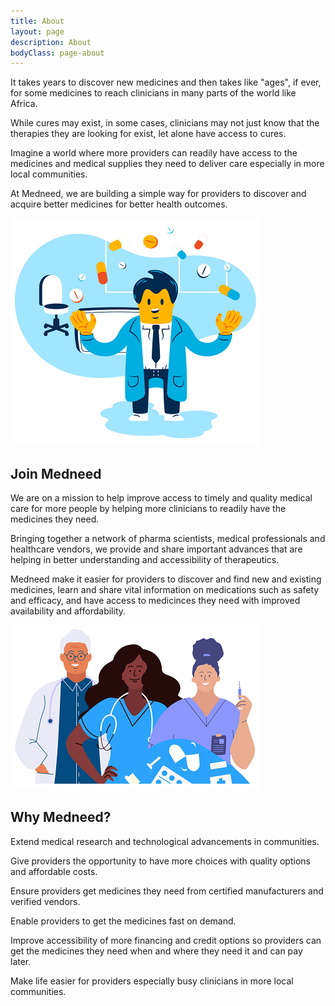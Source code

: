 ```yaml
---
title: About
layout: page
description: About
bodyClass: page-about
---
```


It takes years to discover new medicines and then takes like "ages", if ever, for some medicines to reach clinicians in many parts of the world like Africa. 

While cures may exist, in some cases, clinicians may not just know that the therapies they are looking for exist, let alone have access to cures.

Imagine a world where more providers can readily have access to the medicines and medical supplies they need to deliver care especially in more local communities.

At Medneed, we are building a simple way for providers to discover and acquire better medicines for better health outcomes.


![Support patient](/images/illustrations/doc-pharm.png)

## Join Medneed
We are on a mission to help improve access to timely and quality medical care for more people by helping more clinicians to readily have the medicines they need. 

Bringing together a network of pharma scientists, medical professionals and healthcare vendors, we provide and share important advances that are helping in better understanding and accessibility of therapeutics. 

Medneed make it easier for providers to discover and find new and existing medicines, learn and share vital information on medications such as safety and efficacy, and have access to medicinces they need with improved availability and affordability.


![Support patient](/images/illustrations/med-pros.png)


## Why Medneed?

Extend medical research and technological advancements in communities.

Give providers the opportunity to have more choices with quality options and affordable costs.

Ensure providers get medicines they need from certified manufacturers and verified vendors.

Enable providers to get the medicines fast on demand.

Improve accessibility of more financing and credit options so providers can get the medicines they need when and where they need it and can pay later.

Make life easier for providers especially busy clinicians in more local communities.

